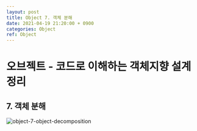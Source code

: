 ```yaml
---
layout: post
title: Object 7. 객체 분해
date: 2021-04-19 21:20:00 + 0900
categories: Object
ref: Object
---
```

# 오브젝트 - 코드로 이해하는 객체지향 설계 정리
## 7. 객체 분해
![object-7-object-decomposition](https://user-images.githubusercontent.com/13375810/115236736-af957880-a156-11eb-8359-0ec0e301d21e.png)
